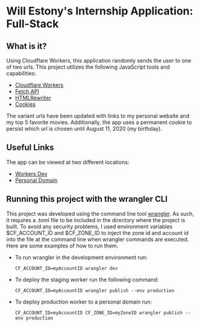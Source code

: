 # Will Estony's Internship Application: Full-Stack

## What is it?

Using Cloudflare Workers, this application randomly sends the user to one of two urls. 
This project utilizes the following JavaScript tools and capabilities:


- [Cloudflare Workers](https://developers.cloudflare.com/workers/quickstart/)
- [Fetch API](https://developer.mozilla.org/en-US/docs/Web/API/Fetch_API)
- [HTMLRewriter](https://developers.cloudflare.com/workers/reference/apis/html-rewriter/)
- [Cookies](https://developer.mozilla.org/en-US/docs/Web/HTTP/Cookies)

The variant urls have been updated with links to my personal website and my top 5 favorite movies.
Additionally, the app uses a permanent cookie to persist which url is chosen until August 11, 2020 
(my birthday). 

## Useful Links

The app can be viewed at two different locations:

- [Workers Dev](https://fullstack_challenge_estony-staging.williamestony.workers.dev)
- [Personal Domain](https://fullstack.browdiegram.us)


## Running this project with the wrangler CLI

This project was developed using the command line tool [wrangler](https://github.com/cloudflare/wrangler).
As such, it requires a .toml file to be included in the directory where the project is built. To avoid any
security problems, I used environment variables $CF_ACCOUNT_ID and $CF_ZONE_ID to inject the zone id and 
account id into the file at the command line when wrangler commands are executed. Here are some examples of 
how to run them.

- To run wrangler in the development environment run: 

    `CF_ACCOUNT_ID=myAccountID wrangler dev`

- To deploy the staging worker run the following command: 

    `CF_ACCOUNT_ID=myAccountID wrangler publish --env production`

- To deploy production worker to a personal domain run:

    `CF_ACCOUNT_ID=myAccountID CF_ZONE_ID=myZoneID wrangler publish --env production`
